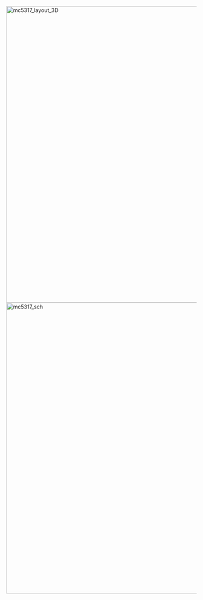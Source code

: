 <img width="786" alt="mc5317_layout_3D" src="https://github.com/user-attachments/assets/9f6df986-a715-4c96-97f8-5cc0880d0876">
<img width="771" alt="mc5317_sch" src="https://github.com/user-attachments/assets/f3e9c5ca-2f6f-4e5e-a0b4-bed19a5bbd6d">
